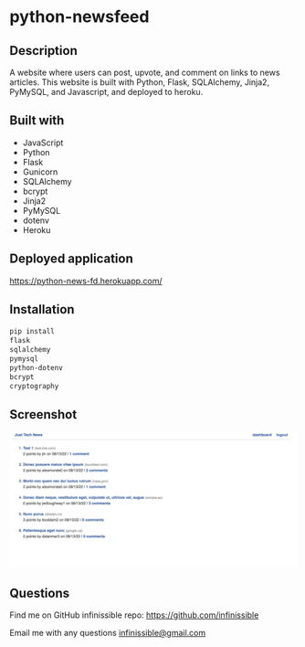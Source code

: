 # python-newsfeed

## Description

A website where users can post, upvote, and comment on links to news articles. This website is built with Python, Flask, SQLAlchemy, Jinja2, PyMySQL, and Javascript, and deployed to heroku.

## Built with

- JavaScript
- Python
- Flask
- Gunicorn
- SQLAlchemy
- bcrypt
- Jinja2
- PyMySQL
- dotenv
- Heroku

## Deployed application

https://python-news-fd.herokuapp.com/

## Installation

```
pip install
flask
sqlalchemy
pymysql
python-dotenv
bcrypt
cryptography
```

## Screenshot

<img src='./src/assets/python-newsfeed.jpg'>

## Questions

Find me on GitHub
infinissible
repo: https://github.com/infinissible

Email me with any questions
infinissible@gmail.com
